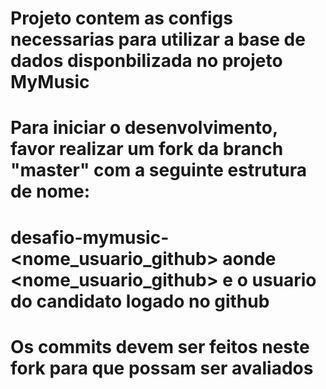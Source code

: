 # Projeto contem as configs necessarias para utilizar a base de dados disponbilizada no projeto MyMusic

# Para iniciar o desenvolvimento, favor realizar um fork da branch "master" com a seguinte estrutura de nome:

# desafio-mymusic-<nome_usuario_github> aonde <nome_usuario_github> e o usuario do candidato logado no github

# Os commits devem ser feitos neste fork para que possam ser avaliados